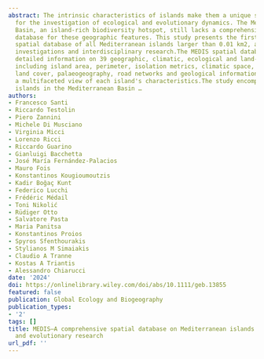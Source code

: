 ```yaml
---
abstract: The intrinsic characteristics of islands make them a unique study system
  for the investigation of ecological and evolutionary dynamics. The Mediterranean
  Basin, an island‐rich biodiversity hotspot, still lacks a comprehensive spatial
  database for these geographic features. This study presents the first comprehensive
  spatial database of all Mediterranean islands larger than 0.01 km2, aiding ecological
  investigations and interdisciplinary research.The MEDIS spatial database offers
  detailed information on 39 geographic, climatic, ecological and land‐use variables,
  including island area, perimeter, isolation metrics, climatic space, terrain data,
  land cover, palaeogeography, road networks and geological information, providing
  a multifaceted view of each island's characteristics.The study encompasses 2217
  islands in the Mediterranean Basin …
authors:
- Francesco Santi
- Riccardo Testolin
- Piero Zannini
- Michele Di Musciano
- Virginia Micci
- Lorenzo Ricci
- Riccardo Guarino
- Gianluigi Bacchetta
- José María Fernández‐Palacios
- Mauro Fois
- Konstantinos Kougioumoutzis
- Kadir Boğaç Kunt
- Federico Lucchi
- Frédéric Médail
- Toni Nikolić
- Rüdiger Otto
- Salvatore Pasta
- Maria Panitsa
- Konstantinos Proios
- Spyros Sfenthourakis
- Stylianos M Simaiakis
- Claudio A Tranne
- Kostas A Triantis
- Alessandro Chiarucci
date: '2024'
doi: https://onlinelibrary.wiley.com/doi/abs/10.1111/geb.13855
featured: false
publication: Global Ecology and Biogeography
publication_types:
- '2'
tags: []
title: MEDIS—A comprehensive spatial database on Mediterranean islands for biogeographical
  and evolutionary research
url_pdf: ''
---
```

